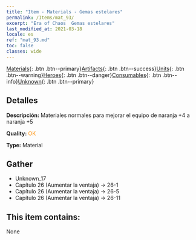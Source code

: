 ```yaml
---
title: "Item - Materials - Gemas estelares"
permalink: /Items/mat_93/
excerpt: "Era of Chaos  Gemas estelares"
last_modified_at: 2021-03-18
locale: es
ref: "mat_93.md"
toc: false
classes: wide
---
```

 [Materials](/es/Items/){: .btn .btn--primary}[Artifacts](/es/Items/Artifacts/){: .btn .btn--success}[Units](/es/Items/Units/){: .btn .btn--warning}[Heroes](/es/Items/Heroes/){: .btn .btn--danger}[Consumables](/es/Items/Consumables/){: .btn .btn--info}[Unknown](/es/Items/Unknown/){: .btn .btn--primary}

## Detalles
 **Descripción:** Materiales normales para mejorar el equipo de naranja +4 a naranja +5

 **Quality:** <span style="color: #FF8C00">OK</span>

 **Type:** Material

## Gather

*    Unknown_17 
*    Capítulo 26 (Aumentar la ventaja) -> 26-1 
*    Capítulo 26 (Aumentar la ventaja) -> 26-5 
*    Capítulo 26 (Aumentar la ventaja) -> 26-11 

## This item contains:

  None

